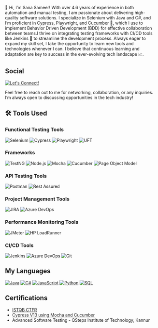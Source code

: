 👋 Hi, I’m Sana Sameer! With over 4.6 years of experience in both automation and manual testing, I am passionate about delivering high-quality software solutions. I specialize in Selenium with Java and C#, and I’m proficient in Cypress, Playwright, and Cucumber 🥒, which I use to implement Behavior Driven Development (BDD) for effective collaboration between teams.I thrive on integrating testing frameworks with CI/CD tools like Jenkins 🔧 to streamline the development process. Always eager to expand my skill set, I take the opportunity to learn new tools and technologies whenever I can. I believe that continuous learning and adaptation are key to success in the ever-evolving tech landscape 📈.


## Social
[![Let's Connect!](https://img.shields.io/badge/Let's_Connect!-0077B5?style=flat&logo=linkedin&logoColor=white&border-radius=15&width=140)](https://www.linkedin.com/in/sana-sameer-b2b9a114b)

Feel free to reach out to me for networking, collaboration, or any inquiries. I’m always open to discussing opportunities in the tech industry!


## 🛠️ Tools Used

### Functional Testing Tools
![Selenium](https://img.shields.io/badge/Selenium-black?style=flat&logo=selenium&logoColor=43B02A&color=white)
![Cypress](https://img.shields.io/badge/Cypress-black?style=flat&logo=cypress&logoColor=17202C&color=white)
![Playwright](https://img.shields.io/badge/Playwright-black?style=flat&logo=playwright&logoColor=3EAD5F&color=white)
![UFT](https://img.shields.io/badge/UFT-black?style=flat&logoColor=0071C5&color=white)

### Frameworks
![TestNG](https://img.shields.io/badge/TestNG-black?style=flat&logoColor=F06060&color=white)
![Node.js](https://img.shields.io/badge/Node.js-black?style=flat&logo=node.js&logoColor=43853D&color=white)
![Mocha](https://img.shields.io/badge/Mocha-black?style=flat&logo=mocha&logoColor=8D6748&color=white)
![Cucumber](https://img.shields.io/badge/Cucumber-black?style=flat&logo=cucumber&logoColor=23D96C&color=white)
![Page Object Model](https://img.shields.io/badge/Page%20Object%20Model-black?style=flat&color=white)

### API Testing Tools
![Postman](https://img.shields.io/badge/Postman-black?style=flat&logo=postman&logoColor=FF6C37&color=white)
![Rest Assured](https://img.shields.io/badge/Rest%20Assured-black?style=flat&color=white)

### Project Management Tools
![JIRA](https://img.shields.io/badge/JIRA-black?style=flat&logo=jira&logoColor=0052CC&color=white)
![Azure DevOps](https://img.shields.io/badge/Azure%20DevOps-black?style=flat&logo=azuredevops&logoColor=0078D7&color=white)

### Performance Monitoring Tools
![JMeter](https://img.shields.io/badge/JMeter-black?style=flat&logo=apache-jmeter&logoColor=D22128&color=white)
![HP LoadRunner](https://img.shields.io/badge/HP%20LoadRunner-black?style=flat&color=white)

### CI/CD Tools
![Jenkins](https://img.shields.io/badge/Jenkins-black?style=flat&logo=jenkins&logoColor=D24939&color=white)
![Azure DevOps](https://img.shields.io/badge/Azure%20DevOps-black?style=flat&logo=azuredevops&logoColor=0078D7&color=white)
![Git](https://img.shields.io/badge/Git-black?style=flat&logo=git&logoColor=F05032&color=white)


## My Languages
[![Java](https://img.shields.io/badge/Java-007396?style=for-the-badge&logo=java&logoColor=white)](https://www.java.com/)
[![C#](https://img.shields.io/badge/C%23-239120?style=for-the-badge&logo=csharp&logoColor=white)](https://docs.microsoft.com/en-us/dotnet/csharp/)
[![JavaScript](https://img.shields.io/badge/JavaScript-F7DF1E?style=for-the-badge&logo=javascript&logoColor=black)](https://developer.mozilla.org/en-US/docs/Web/JavaScript)
[![Python](https://img.shields.io/badge/Python-3776AB?style=for-the-badge&logo=python&logoColor=white)](https://www.python.org/)
[![SQL](https://img.shields.io/badge/SQL-4479A1?style=for-the-badge&logo=postgresql&logoColor=white)](https://www.mysql.com/)




## Certifications
- [ISTQB CTFR](https://www.linkedin.com/posts/sana-sameer-b2b9a114b_istqb-ctfl-softwaretesting-activity-7149364175029305344-sR2n?utm_source=share&utm_medium=member_desktop)
- [Cypress V13 using Mocha and Cucumber](https://www.linkedin.com/feed/update/urn:li:activity:7245477586993086464/)
- Advanced Software Testing - QSteps Institute of Technology, Kannur

